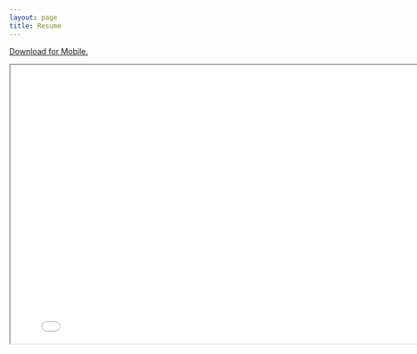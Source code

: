 ```yaml
---
layout: page
title: Resume
---
```


<p class="message">
  <a href="/files/Joseph_Bae_Resume_Fall_2016.pdf">Download for Mobile.</a>
</p>

<iframe src="/files/Joseph_Bae_Resume_Fall_2016.pdf" width="800" height="500"></iframe> 

